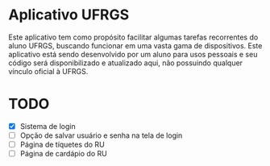 # Aplicativo UFRGS
Este aplicativo tem como propósito facilitar algumas tarefas recorrentes do aluno UFRGS, buscando funcionar em uma vasta gama de dispositivos. Este aplicativo está sendo desenvolvido por um aluno para usos pessoais e seu código será disponibilizado e atualizado aqui, não possuindo qualquer vínculo oficial à UFRGS.

# TODO
- [x] Sistema de login
- [ ] Opção de salvar usuário e senha na tela de login
- [ ] Página de tíquetes do RU
- [ ] Página de cardápio do RU

